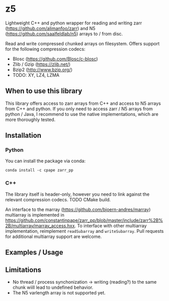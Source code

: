 # z5

Lightweight C++ and python wrapper for reading and writing zarr 
(https://github.com/alimanfoo/zarr) and N5 (https://github.com/saalfeldlab/n5) arrays to / from disc.

Read and write compressed chunked arrays on filesystem.
Offers support for the following compression codecs:
- Blosc (https://github.com/Blosc/c-blosc)
- Zlib / Gzip (https://zlib.net/)
- Bzip2 (http://www.bzip.org/)
- TODO: XY, LZ4, LZMA

## When to use this library

This library offers access to zarr arrays from C++ and access to
N5 arrays from C++ and python.
If you only need to access zarr / N5 arrays from python / Java,
I recommend to use the native implementations, which are more thoroughly tested.

## Installation

### Python

You can install the package via conda:

```
conda install -c cpape zarr_pp
```

### C++

The library itself is header-only, however you need to link against the relevant compression codecs.
TODO CMake build.

An interface to the marray (https://github.com/bjoern-andres/marray) multiarray is implemented in 
https://github.com/constantinpape/zarr_pp/blob/master/include/zarr%2B%2B/multiarray/marray_access.hxx.
To interface with other multiarray implementation, reimplement `readSubarray` and `writeSubarray`.
Pull requests for additional multiarray support are welcome.

## Examples / Usage

## Limitations

- No thread / process synchonization -> writing (reading?) to the same chunk wiill lead to undefined behavior.
- The N5 varlength array is not supported yet.
